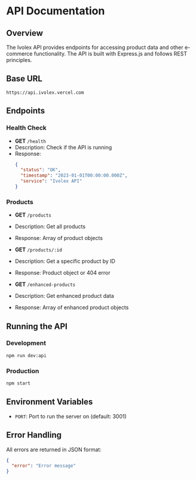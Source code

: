 # API Documentation

## Overview
The Ivolex API provides endpoints for accessing product data and other e-commerce functionality. The API is built with Express.js and follows REST principles.

## Base URL
```
https://api.ivolex.vercel.com
```

## Endpoints

### Health Check
- **GET** `/health`
- Description: Check if the API is running
- Response: 
  ```json
  {
    "status": "OK",
    "timestamp": "2023-01-01T00:00:00.000Z",
    "service": "Ivolex API"
  }
  ```

### Products
- **GET** `/products`
- Description: Get all products
- Response: Array of product objects

- **GET** `/products/:id`
- Description: Get a specific product by ID
- Response: Product object or 404 error

- **GET** `/enhanced-products`
- Description: Get enhanced product data
- Response: Array of enhanced product objects

## Running the API

### Development
```bash
npm run dev:api
```

### Production
```bash
npm start
```

## Environment Variables
- `PORT`: Port to run the server on (default: 3001)

## Error Handling
All errors are returned in JSON format:
```json
{
  "error": "Error message"
}
```